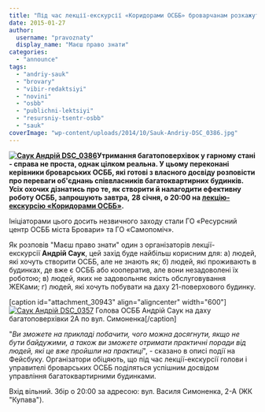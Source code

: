 ```yaml
---
title: "Під час лекції-екскурсії «Коридорами ОСББ» броварчанам розкажуть про альтернативу ЖЕКам"
date: 2015-01-27
author: 
  username: "pravoznaty"
  display_name: "Маєш право знати"
categories: 
  - "announce"
tags: 
  - "andriy-sauk"
  - "brovary"
  - "vibir-redaktsiyi"
  - "novini"
  - "osbb"
  - "publichni-lektsiyi"
  - "resursniy-tsentr-osbb"
  - "sauk"
coverImage: "wp-content/uploads/2014/10/Sauk-Andriy-DSC_0386.jpg"
---
```


**[![Саук Андрій DSC_0386](https://mpz.brovary.org/wp-content/uploads/2014/10/Sauk-Andriy-DSC_0386.jpg)](https://mpz.brovary.org/wp-content/uploads/2014/10/Sauk-Andriy-DSC_0386.jpg)Утримання багатоповерхівок у гарному стані - справа не проста, однак цілком реальна. У цьому переконані керівники броварських ОСББ, які готові з власного досвіду розповісти про переваги об'єднань співвласників багатоквартирних будинків. Усіх охочих дізнатись про те, як створити й налагодити ефективну роботу ОСББ, запрошують завтра,** **28 січня, о 20:00 на [лекцію-екскурсію «Коридорами ОСББ»](https://www.facebook.com/events/996130370415160).** 

Ініціаторами цього досить незвичного заходу стали ГО «Ресурсний центр ОСББ міста Бровари» та ГО «Самопоміч».

Як розповів "Маєш право знати" один з організаторів лекції-екскурсії **Андрій Саук**, цей захід буде найбільш корисним для: а) людей, які хочуть створити ОСББ, але не знають як; б) людей, які проживають в будинках, де вже є ОСББ або кооператив, але вони незадоволені їх роботою; в) людей, яких не задовольняє якість обслуговування ЖЕКами; г) людей, які хочуть побувати на даху 21-поверхового будинку.

\[caption id="attachment\_30943" align="aligncenter" width="600"\][![Саук Андрій DSC_0357](https://mpz.brovary.org/wp-content/uploads/2014/10/Sauk-Andriy-DSC_0357.jpg)](https://mpz.brovary.org/wp-content/uploads/2014/10/Sauk-Andriy-DSC_0357.jpg) Голова ОСББ Андрій Саук на даху багатоповерхівки 2А по вул. Симоненка\[/caption\]

"_Ви зможете на прикладі побачити, чого можна досягнути, якщо не бути байдужими, а також ви зможете отримати практичні поради від людей, які це вже пройшли на практиці_", - сказано в описі події на Фейсбуку. Організатори обіцяють, що під час лекції-екскурсії голови і управителі броварських ОСББ поділяться успішним досвідом управління багатоквартирними будинками.

Вхід вільний. Збір о 20:00 за адресою: вул. Василя Симоненка, 2-А (ЖК "Купава").
